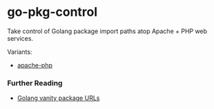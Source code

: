 # go-pkg-control

Take control of Golang package import paths atop Apache + PHP web services.

Variants:

* [apache-php](/apache-php)

### Further Reading

* [Golang vanity package URLs](https://github.com/golang/gddo/wiki/Source-Code-Links)

